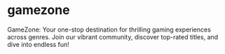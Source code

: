 # gamezone
GameZone: Your one-stop destination for thrilling gaming experiences across genres. Join our vibrant community, discover top-rated titles, and dive into endless fun!
